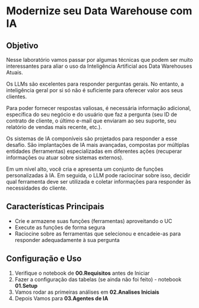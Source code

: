 # Modernize seu Data Warehouse com IA

## Objetivo

Nesse laboratório vamos passar por algumas técnicas que podem ser muito interessantes para aliar o uso da Inteligência Artificial aos Data Warehouses Atuais.

Os LLMs são excelentes para responder perguntas gerais. No entanto, a inteligência geral por si só não é suficiente para oferecer valor aos seus clientes.

Para poder fornecer respostas valiosas, é necessária informação adicional, específica do seu negócio e do usuário que faz a pergunta (seu ID de contrato de cliente, o último e-mail que enviaram ao seu suporte, seu relatório de vendas mais recente, etc.).

Os sistemas de IA componíveis são projetados para responder a esse desafio. São implantações de IA mais avançadas, compostas por múltiplas entidades (ferramentas) especializadas em diferentes ações (recuperar informações ou atuar sobre sistemas externos).

Em um nível alto, você cria e apresenta um conjunto de funções personalizadas à IA. Em seguida, o LLM pode raciocinar sobre isso, decidir qual ferramenta deve ser utilizada e coletar informações para responder às necessidades do cliente.

## Características Principais

- Crie e armazene suas funções (ferramentas) aproveitando o UC
- Execute as funções de forma segura
- Raciocine sobre as ferramentas que selecionou e encadeie-as para responder adequadamente à sua pergunta

## Configuração e Uso

1. Verifique o notebook de **00.Requisitos** antes de Iniciar
2. Fazer a configuração das tabelas (se ainda não foi feito) - notebook **01.Setup**
3. Vamos rodar as primeiras análises em **02.Analises Iniciais**
4. Depois Vamos para **03.Agentes de IA**

